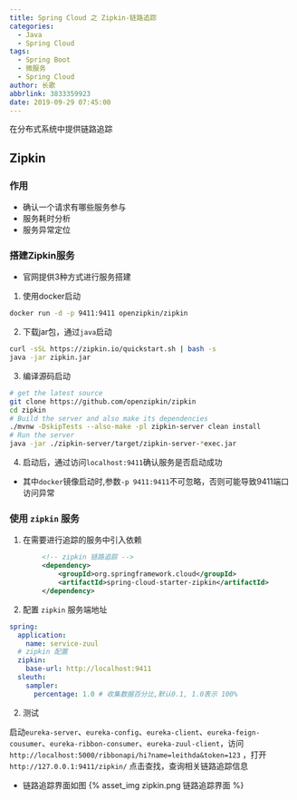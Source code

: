 ```yaml
---
title: Spring Cloud 之 Zipkin-链路追踪
categories:
  - Java
  - Spring Cloud
tags:
  - Spring Boot
  - 微服务
  - Spring Cloud
author: 长歌
abbrlink: 3833359923
date: 2019-09-29 07:45:00
---
```


在分布式系统中提供链路追踪
<!-- More -->

## Zipkin
### 作用
- 确认一个请求有哪些服务参与
- 服务耗时分析
- 服务异常定位

### 搭建Zipkin服务
- 官网提供3种方式进行服务搭建
1. 使用docker启动
```sh
docker run -d -p 9411:9411 openzipkin/zipkin
```

2. 下载jar包，通过`java`启动
```sh
curl -sSL https://zipkin.io/quickstart.sh | bash -s
java -jar zipkin.jar
```

3. 编译源码启动
```sh
# get the latest source
git clone https://github.com/openzipkin/zipkin
cd zipkin
# Build the server and also make its dependencies
./mvnw -DskipTests --also-make -pl zipkin-server clean install
# Run the server
java -jar ./zipkin-server/target/zipkin-server-*exec.jar
```

4. 启动后，通过访问`localhost:9411`确认服务是否启动成功
- 其中`docker`镜像启动时,参数`-p 9411:9411`不可忽略，否则可能导致9411端口访问异常



### 使用 `zipkin` 服务
1. 在需要进行追踪的服务中引入依赖
```xml
        <!-- zipkin 链路追踪 -->
        <dependency>
            <groupId>org.springframework.cloud</groupId>
            <artifactId>spring-cloud-starter-zipkin</artifactId>
        </dependency>
```

2. 配置 `zipkin` 服务端地址
```yml
spring:
  application:
    name: service-zuul
  # zipkin 配置
  zipkin:
    base-url: http://localhost:9411
  sleuth:
    sampler:
      percentage: 1.0 # 收集数据百分比,默认0.1, 1.0表示 100%
```

2. 测试

启动`eureka-server`、`eureka-config`、`eureka-client`、`eureka-feign-cousumer`、`eureka-ribbon-consumer`、`eureka-zuul-client`，访问`http://localhost:5000/ribbonapi/hi?name=leithda&token=123` ，打开`http://127.0.0.1:9411/zipkin/` 点击查找，查询相关链路追踪信息

- 链路追踪界面如图
{% asset_img zipkin.png 链路追踪界面 %}